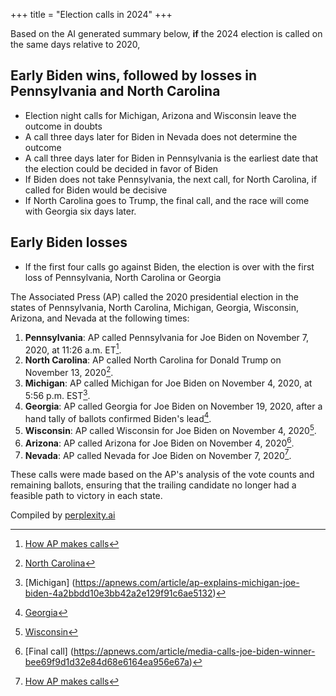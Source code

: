 +++
title = "Election calls in 2024"
+++

Based on the AI generated summary below, **if** the 2024 election is called on the same days relative to 2020,

## Early Biden wins, followed by losses in Pennsylvania and North Carolina

* Election night calls for Michigan, Arizona and Wisconsin leave the outcome in doubts
* A call three days later for Biden in Nevada does not determine the outcome
* A call three days later for Biden in Pennsylvania is the earliest date that the election could be decided in favor of Biden
* If Biden does not take Pennsylvania, the next call, for North Carolina, if called for Biden would be decisive
* If North Carolina goes to Trump, the final call, and the race will come with Georgia six days later.

## Early Biden losses

* If the first four calls go against Biden, the election is over with the first loss of Pennsylvania, North Carolina or Georgia

The Associated Press (AP) called the 2020 presidential election in the states of Pennsylvania, North Carolina, Michigan, Georgia, Wisconsin, Arizona, and Nevada at the following times:

1. **Pennsylvania**: AP called Pennsylvania for Joe Biden on November 7, 2020, at 11:26 a.m. ET[^20].
2. **North Carolina**: AP called North Carolina for Donald Trump on November 13, 2020[^16].
3. **Michigan**: AP called Michigan for Joe Biden on November 4, 2020, at 5:56 p.m. EST[^5].
4. **Georgia**: AP called Georgia for Joe Biden on November 19, 2020, after a hand tally of ballots confirmed Biden's lead[^1].
5. **Wisconsin**: AP called Wisconsin for Joe Biden on November 4, 2020[^18].
6. **Arizona**: AP called Arizona for Joe Biden on November 4, 2020[^9].
7. **Nevada**: AP called Nevada for Joe Biden on November 7, 2020[^20].

These calls were made based on the AP's analysis of the vote counts and remaining ballots, ensuring that the trailing candidate no longer had a feasible path to victory in each state.


[^1]: [Georgia](https://apnews.com/article/election-2020-joe-biden-donald-trump-georgia-elections-bb997641ca36805c0f53f406a3529d87)
[^2]: [North Carolina](https://apnews.com/article/why-ap-called-north-carolina-for-trump-e07a1022a90ef31ca7c75d32eea1849b)
)
[^3]: [Pennsylvania](https://apnews.com/article/ap-called-pennsylvania-joe-biden-why-f7dba7b31bd21ec2819a7ac9d2b028d3)
[^4]: [North Carolina] (https://www.npr.org/sections/live-updates-2020-election-results/2020/11/13/933960799/president-trump-wins-north-carolina-per-ap-nearly-wrapping-state-calls)
[^5]: [Michigan] (https://apnews.com/article/ap-explains-michigan-joe-biden-4a2bbdd10e3bb42a2e129f91c6ae5132)
[^6]: [Pennsylvania] (https://apnews.com/article/election-2020-joe-biden-donald-trump-pennsylvania-elections-48ecc3dfb11a91020aef5dc3fb8d22de)
[^7]: [Georgia](https://apnews.com/article/trump-raffensperger-phone-call-georgia-d503c8b4e58f7cd648fbf9a746131ec9)
[^8]: [Something] (https://apnews.com/article/donald-trump-investigation-2024-joe-biden-05d0d0d7a0adbec796caecdc6862588b)
[^9]: [Final call] (https://apnews.com/article/media-calls-joe-biden-winner-bee69f9d1d32e84d68e6164ea956e67a)
[^10]:[Michigan](https://apnews.com/article/michigan-trump-president-haley-republican-4e98af627aa802d5f9c83dee96219563)
[^11]: [GA] (https://apnews.com/article/election-2020-joe-biden-donald-trump-georgia-elections-1a2ea5e8df69614f4e09b47fea581a09)
[^12]: [GA](https://apnews.com/article/ap-fact-check-donald-trump-georgia-elections-atlanta-c23d10e5299e14daee6109885f7dafa9)
[^13]: [GA](https://apnews.com/article/election-2020-joe-biden-donald-trump-georgia-elections-4eeea3b24f10de886bcdeab6c26b680a)
[^14]: [How AP calls elections](https://www.ap.org/elections/our-role/how-we-call-races/
[^15]: [Wisconsin](https://apnews.com/article/wisconsin-election-ballot-measures-constitutional-amendment-02aef367acb33c8385597e6d4f01bc96)
[^16]: [North Carolina](https://apnews.com/article/election-2020-joe-biden-donald-trump-north-carolina-coronavirus-pandemic-bebdcff679f91449d90e1be67d539457)
[^17]: [Georgia](https://apnews.com/article/donald-trump-joe-biden-arts-and-entertainment-elections-georgia-2b27f4c92919556bf6548117648693b7)
[^18]: [Wisconsin](https://apnews.com/article/ap-explains-wisconsin-joe-biden-636a771c35314b13a5e33cb19092f9d50)
[^19]: [Battlegrounds]: (https://apnews.com/article/presidency-battleground-states-races-84ba06c8d2dd3c16434f0b9a852a5d17)
[^20]: [How AP makes calls](https://apnews.com/article/ap-explains-race-calls-0b1988605f9101f4b799fc63b01e0090)

Compiled by [perplexity.ai](https://www.perplexity.ai/search/at-what-hours-qTYHuxTwRDmycaDBuQAw1A)